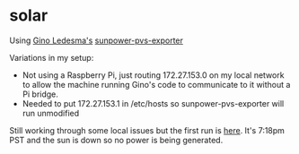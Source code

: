 # solar
Using [Gino Ledesma's](https://github.com/ginoledesma/) [sunpower-pvs-exporter](https://github.com/ginoledesma/sunpower-pvs-exporter)

Variations in my setup:
- Not using a Raspberry Pi, just routing 172.27.153.0 on my local network to allow the machine running Gino's code to communicate to it without a Pi bridge.
- Needed to put 172.27.153.1 in /etc/hosts so sunpower-pvs-exporter will run unmodified

Still working through some local issues but the first run is [here](https://github.com/hasherati/solar/blob/master/first-run).
It's 7:18pm PST and the sun is down so no power is being generated.
